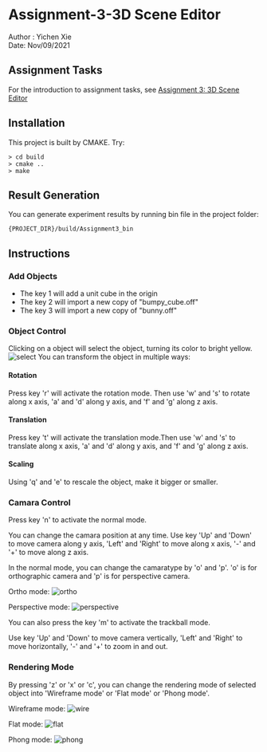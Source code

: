 # Assignment-3-3D Scene Editor
Author : Yichen Xie\
Date: Nov/09/2021

## Assignment Tasks
For the introduction to assignment tasks, see
[Assignment 3: 3D Scene Editor](https://github.com/nyu-cs-cy-6533-fall-2021/base/blob/main/Assignment_3/requirements/Assignment3.md)


## Installation
This project is built by CMAKE. Try:
```shell
> cd build
> cmake ..
> make
```

## Result Generation
You can generate experiment results by running bin file in the project folder:
```shell
{PROJECT_DIR}/build/Assignment3_bin
```

## Instructions

### Add Objects
* The key 1 will add a unit cube in the origin
* The key 2 will import a new copy of "bumpy_cube.off"
* The key 3 will import a new copy of "bunny.off" 

### Object Control
Clicking on a object will select the object, turning its color to bright yellow.
![select](sample/select.png "select")
You can transform the object in multiple ways:

#### Rotation
Press key 'r' will activate the rotation mode. Then use 'w' and 's' to rotate along x axis, 'a' and 'd' along y axis, and 'f' and 'g' along z axis.

#### Translation
Press key 't' will activate the translation mode.Then use 'w' and 's' to translate along x axis, 'a' and 'd' along y axis, and 'f' and 'g' along z axis.

#### Scaling
Using 'q' and 'e' to rescale the object, make it bigger or smaller.

### Camara Control
Press key 'n' to activate the normal mode.

You can change the camara position at any time. Use key 'Up' and 'Down' to move camera along y axis, 'Left' and 'Right' to move along x axis, '-' and '+' to move along z axis.

In the normal mode, you can change the camaratype by 'o' and 'p'. 'o' is for orthographic camera and 'p' is for perspective camera.

Ortho mode:
![ortho](sample/ortho.png "ortho")

Perspective mode:
![perspective](sample/perspective.png "perspective")

You can also press the key 'm' to activate the trackball mode.

Use key 'Up' and 'Down' to move camera vertically, 'Left' and 'Right' to move horizontally, '-' and '+' to zoom in and out.

### Rendering Mode
By pressing 'z' or 'x' or 'c', you can change the rendering mode of selected object into 'Wireframe mode' or 'Flat mode' or 'Phong mode'.

Wireframe mode:
![wire](sample/wire.png "wire")

Flat mode:
![flat](sample/flat.png "flat")

Phong mode:
![phong](sample/phong.png "phong")